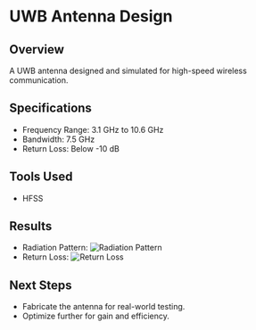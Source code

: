 # UWB Antenna Design

## Overview
A UWB antenna designed and simulated for high-speed wireless communication.

## Specifications
- Frequency Range: 3.1 GHz to 10.6 GHz
- Bandwidth: 7.5 GHz
- Return Loss: Below -10 dB

## Tools Used
- HFSS

## Results
- Radiation Pattern:
  ![Radiation Pattern](RadiationPattern.png)
- Return Loss:
  ![Return Loss](ReturnLoss.png)

## Next Steps
- Fabricate the antenna for real-world testing.
- Optimize further for gain and efficiency.
